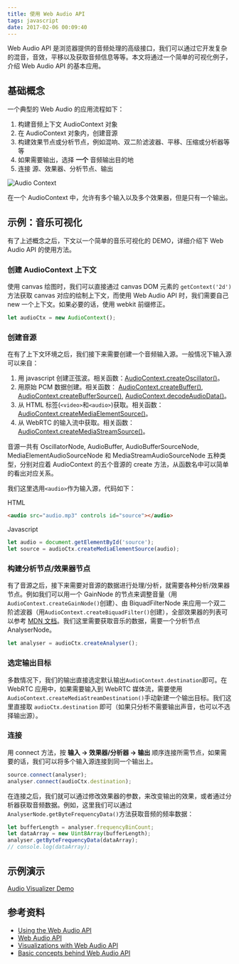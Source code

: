 ```yaml
---
title: 使用 Web Audio API
tags: javascript
date: 2017-02-06 00:09:40
---
```


Web Audio API 是浏览器提供的音频处理的高级接口，我们可以通过它开发复杂的混音，音效，平移以及获取音频信息等等。本文将通过一个简单的可视化例子，介绍 Web Audio API 的基本应用。
<!-- more -->

## 基础概念
一个典型的 Web Audio 的应用流程如下：

1. 构建音频上下文 AudioContext 对象
2. 在 AudioContext 对象内，创建音源
3. 构建效果节点或分析节点，例如混响、双二阶滤波器、平移、压缩或分析器等等
4. 如果需要输出，选择 **一个** 音频输出目的地
5. 连接 源、效果器、分析节点、输出

![Audio Context](http://ww1.sinaimg.cn/large/9f9426adgy1fmzza88d6gj20hl06qjrb.jpg)

在一个 AudioContext 中，允许有多个输入以及多个效果器，但是只有一个输出。

## 示例：音乐可视化
有了上述概念之后，下文以一个简单的音乐可视化的 DEMO，详细介绍下 Web Audio API 的使用方法。

### 创建 AudioContext 上下文
使用 canvas 绘图时，我们可以直接通过 canvas DOM 元素的 `getContext('2d')` 方法获取 canvas 对应的绘制上下文，而使用 Web Audio API 时，我们需要自己 new 一个上下文。如果必要的话，使用 webkit 前缀修正。
```javascript
let audioCtx = new AudioContext();
```

### 创建音源
在有了上下文环境之后，我们接下来需要创建一个音频输入源。一般情况下输入源可以来自：
1. 用 javascript 创建正弦波。相关函数：[AudioContext.createOscillator()](https://developer.mozilla.org/en-US/docs/Web/API/AudioContext/createOscillator)。
2. 用原始 PCM 数据创建。相关函数： [AudioContext.createBuffer()](https://developer.mozilla.org/en-US/docs/Web/API/AudioContext/createBuffer), [AudioContext.createBufferSource()](https://developer.mozilla.org/en-US/docs/Web/API/AudioContext/createBufferSource), [AudioContext.decodeAudioData()](https://developer.mozilla.org/en-US/docs/Web/API/AudioContext/decodeAudioData)。
3. 从 HTML 标签(`<video>`和`<audio>`)获取。相关函数：[AudioContext.createMediaElementSource()](https://developer.mozilla.org/en-US/docs/Web/API/AudioContext/createMediaElementSource)。
4. 从 WebRTC 的输入流中获取。相关函数：[AudioContext.createMediaStreamSource()](https://developer.mozilla.org/en-US/docs/Web/API/AudioContext/createMediaStreamSource)。

音源一共有 OscillatorNode, AudioBuffer, AudioBufferSourceNode, MediaElementAudioSourceNode 和 MediaStreamAudioSourceNode 五种类型，分别对应着 AudioContext 的五个音源的 create 方法，从函数名中可以简单的看出对应关系。

我们这里选用`<audio>`作为输入源，代码如下：

HTML
```html
<audio src="audio.mp3" controls id="source"></audio>
```
Javascript
```javascript
let audio = document.getElementById('source');
let source = audioCtx.createMediaElementSource(audio);
```

### 构建分析节点/效果器节点
有了音源之后，接下来需要对音源的数据进行处理/分析，就需要各种分析/效果器节点。例如我们可以用一个 GainNode 的节点来调整音量（用`AudioContext.createGainNode()`创建）、由 BiquadFilterNode 来应用一个双二阶滤波器（用`AudioContext.createBiquadFilter()`创建），全部效果器的列表可以参考 [MDN 文档](https://developer.mozilla.org/en-US/docs/Web/API/Web_Audio_API#Defining_audio_effects_filters)。我们这里需要获取音乐的数据，需要一个分析节点 AnalyserNode。
```javascript
let analyser = audioCtx.createAnalyser();
```

### 选定输出目标
多数情况下，我们的输出直接选定默认输出`AudioContext.destination`即可。在 WebRTC 应用中，如果需要输入到 WebRTC 媒体流，需要使用`AudioContext.createMediaStreamDestination()`手动新建一个输出目标。我们这里直接取 `audioCtx.destination` 即可（如果只分析不需要输出声音，也可以不选择输出源）。

### 连接
用 connect 方法，按 **输入 -> 效果器/分析器 -> 输出** 顺序连接所需节点，如果需要的话，我们可以将多个输入源连接到同一个输出上。
```javascript
source.connect(analyser);
analyser.connect(audioCtx.destination);
```
在连接之后，我们就可以通过修改效果器的参数，来改变输出的效果，或者通过分析器获取音频数据。例如，这里我们可以通过`AnalyserNode.getByteFrequencyData()`方法获取音频的频率数据：
```javascript
let bufferLength = analyser.frequencyBinCount;
let dataArray = new Uint8Array(bufferLength);
analyser.getByteFrequencyData(dataArray);
// console.log(dataArray);
```

## 示例演示

<a class="jsbin-embed" href="http://jsbin.com/qoyemuh/embed?js,output&height=500px">Audio Visualizer Demo</a>
<script src="http://static.jsbin.com/js/embed.min.js?3.41.0"></script>

## 参考资料
- [Using the Web Audio API](https://developer.mozilla.org/en-US/docs/Web/API/Web_Audio_API/Using_Web_Audio_API)
- [Web Audio API](https://developer.mozilla.org/en-US/docs/Web/API/Web_Audio_API)
- [Visualizations with Web Audio API](https://developer.mozilla.org/en-US/docs/Web/API/Web_Audio_API/Visualizations_with_Web_Audio_API)
- [Basic concepts behind Web Audio API](https://developer.mozilla.org/zh-CN/docs/Web/API/Web_Audio_API/Basic_concepts_behind_Web_Audio_API)
